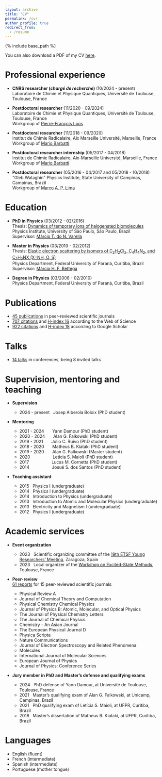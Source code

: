 ```yaml
---
layout: archive
title: "CV"
permalink: /cv/
author_profile: true
redirect_from:
  - /resume
---
```


{% include base_path %}

You can also download a PDF of my CV [here](http://kossoski.github.io/files/CV.pdf).

Professional experience
======

* **CNRS researcher (_chargé de recherche_)** (10/2024 - present) \
Laboratoire de Chimie et Physique Quantiques, Université de Toulouse, Toulouse, France

* **Postdoctoral researcher** (11/2020 - 09/2024) \
Laboratoire de Chimie et Physique Quantiques, Université de Toulouse, Toulouse, France \
Workgroup of [Pierre-François Loos](https://pfloos.github.io/WEB_LOOS/)

* **Postdoctoral researcher** (11/2018 - 09/2020) \
Institut de Chimie Radicalaire, Aix Marseille Université, Marseille, France \
Workgroup of [Mario Barbatti](https://barbatti.org/)

* **Postdoctoral researcher internship** (05/2017 - 04/2018) \
Institut de Chimie Radicalaire, Aix-Marseille Université, Marseille, France \
Workgroup of [Mario Barbatti](https://barbatti.org/)

* **Postdoctoral researcher** (05/2016 - 04/2017 and 05/2018 - 10/2018) \
"Gleb Wataghin" Physics Institute, State University of Campinas, Campinas, Brazil \
Workgroup of [Marco A. P. Lima](https://sites.ifi.unicamp.br/maplima/en/)

Education
======

* **PhD in Physics** (03/2012 - 02/2016) \
Thesis: [Dynamics of temporary ions of halogenated biomolecules](http://kossoski.github.io/files/PhD_thesis.pdf) \
Physics Institute, University of São Paulo, São Paulo, Brazil \
Supervisor: [Márcio T. do N. Varella](http://fig.if.usp.br/~mvarella/)

* **Master in Physics** (03/2010 - 02/2012) \
Thesis: [Elastic electron scattering by isomers of C<sub>2</sub>H<sub>2</sub>Cl<sub>2</sub>, C<sub>4</sub>H<sub>4</sub>N<sub>2</sub>, and C<sub>3</sub>H<sub>3</sub>NX (X=NH, O, S)](http://kossoski.github.io/files/MSc_thesis.pdf)\
Physics Department, Federal University of Paraná, Curitiba, Brazil \
Supervisor: [Márcio H. F. Bettega](https://fisica.ufpr.br/bettega/)

* **Degree in Physics** (03/2006 - 02/2010) \
Physics Department, Federal University of Paraná, Curitiba, Brazil

Publications
======

* [45 publications](https://kossoski.github.io/publications/) in peer-reviewed scientific journals
* [707 citations](https://www.webofscience.com/wos/author/record/47997303) and [H-index 16](https://www.webofscience.com/wos/author/record/47997303) according to the Web of Science
* [922 citations](https://scholar.google.com/citations?user=EJNA6n4AAAAJ&hl=en) and [H-index 18](https://scholar.google.com/citations?user=EJNA6n4AAAAJ&hl=en) according to Google Scholar

Talks
======

* [14 talks](https://kossoski.github.io/talks/) in conferences, being 8 invited talks

Supervision, mentoring and teaching
======

* **Supervision**
  * 2024 - present &nbsp; Josep Alberola Boloix (PhD student)

* **Mentoring**
  * 2021 - 2024 &nbsp;&nbsp;&nbsp;&nbsp;&nbsp; Yann Damour (PhD student)
  * 2020 - 2024 &nbsp;&nbsp;&nbsp;&nbsp;&nbsp; Alan G. Falkowski (PhD student)
  * 2019 - 2021 &nbsp;&nbsp;&nbsp;&nbsp;&nbsp; Julio C. Ruivo (PhD student)
  * 2018 - 2020 &nbsp;&nbsp;&nbsp;&nbsp;&nbsp; Matheus B. Kiataki (PhD student)
  * 2019 - 2020 &nbsp;&nbsp;&nbsp;&nbsp;&nbsp; Alan G. Falkowski (Master student)
  * 2020 &nbsp;&nbsp;&nbsp;&nbsp;&nbsp;&nbsp;&nbsp;&nbsp;&nbsp;&nbsp;&nbsp;&nbsp;&nbsp;&nbsp;&nbsp;&nbsp;&nbsp; Leticia S. Maioli (PhD student)
  * 2017 &nbsp;&nbsp;&nbsp;&nbsp;&nbsp;&nbsp;&nbsp;&nbsp;&nbsp;&nbsp;&nbsp;&nbsp;&nbsp;&nbsp;&nbsp;&nbsp;&nbsp; Lucas M. Cornetta (PhD student)
  * 2014 &nbsp;&nbsp;&nbsp;&nbsp;&nbsp;&nbsp;&nbsp;&nbsp;&nbsp;&nbsp;&nbsp;&nbsp;&nbsp;&nbsp;&nbsp;&nbsp;&nbsp; Josué S. dos Santos (PhD student)

* **Teaching assistant**
  * 2015 &nbsp; Physics I (undergraduate)
  * 2014 &nbsp; Physics I (undergraduate)
  * 2014 &nbsp; Introduction to Physics (undergraduate)
  * 2013 &nbsp; Introduction to Atomic and Molecular Physics (undergraduate)
  * 2013 &nbsp; Electricity and Magnetism I (undergraduate)
  * 2012 &nbsp; Physics I (undergraduate)

Academic services
======

* **Event organization**
  * 2023 &nbsp; Scientific organizing committee of the [19th ETSF Young Researchers’ Meeting](https://www.etsfyrm2023.com/), Zaragoza, Spain
  * 2023 &nbsp; Local organizer of the [Workshop on Excited-State Methods](https://pfloos.github.io/PTEROSOR_midterm_workshop/), Toulouse, France

* **Peer-review** \
  [61 reports](https://orcid.org/0000-0002-1627-7093) for 15 peer-reviewed scientific journals:
  * Physical Review A
  * Journal of Chemical Theory and Computation
  * Physical Chemistry Chemical Physics
  * Journal of Physics B: Atomic, Molecular, and Optical Physics
  * The Journal of Physical Chemistry Letters
  * The Journal of Chemical Physics
  * Chemistry - An Asian Journal
  * The European Physical Journal D
  * Physica Scripta
  * Nature Communications
  * Journal of Electron Spectroscopy and Related Phenomena
  * Molecules
  * International Journal of Molecular Sciences
  * European Journal of Physics
  * Journal of Physics: Conference Series

* **Jury member in PhD and Master’s defense and qualifying exams**
  * 2024 &nbsp; PhD defense of Yann Damour, at Université de Toulouse, Toulouse, France
  * 2021 &nbsp; Master’s qualifying exam of Alan G. Falkowski, at Unicamp, Campinas, Brazil
  * 2021 &nbsp; PhD qualifying exam of Letícia S. Maioli, at UFPR, Curitiba, Brazil
  * 2018 &nbsp; Master’s dissertation of Matheus B. Kiataki, at UFPR, Curitiba, Brazil

Languages
======

* English (fluent)
* French (intermediate)
* Spanish (intermediate)
* Portuguese (mother tongue)

